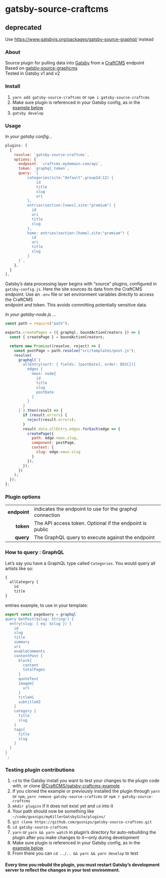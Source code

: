# gatsby-source-craftcms

## deprecated
Use https://www.gatsbyjs.org/packages/gatsby-source-graphql/ instead
  
  
  
  
### About
Source plugin for pulling data into [Gatsby](https://github.com/gatsbyjs) from a [CraftCMS](https://craftcms.com) endpoint  
Based on [gatsby-source-graphcms](https://github.com/GraphCMS/gatsby-source-graphcms)  
Tested in Gatsby v1 and v2

### Install

1. `yarn add gatsby-source-craftcms` or `npm i gatsby-source-craftcms`
1. Make sure plugin is referenced in your Gatsby config, as in the
   [example&nbsp;below](#usage)
1. `gatsby develop`

### Usage

_In your gatsby config..._

```javascript
plugins: [
  {
    resolve: `gatsby-source-craftcms`,
    options: {
      endpoint: `craftcms.mydomain.com/api`,
      token: `graphql_token`,
      query: `{
          categories(site:"default",groupId:12) {
              id
              title
              slug
              uri
          },
          entries(section:[news],site:"premium") {
            id
            uri
            title
            slug
          },
          home: entries(section:[home],site:"premium") {
            id
            uri
            title
            slug
          }
      }`,
    },
  }
],
```

Gatsby’s data processing layer begins with “source” plugins, configured in `gatsby-config.js`. Here the site sources its data from the CraftCMS endpoint. Use an `.env` file or set environment variables directly to access the CraftCMS  
endpoint and token. This avoids committing potentially sensitive data.  

_In your gatsby-node.js ..._  

```javascript
const path = require("path");

exports.createPages = ({ graphql, boundActionCreators }) => {
  const { createPage } = boundActionCreators;

  return new Promise((resolve, reject) => {
    const postPage = path.resolve("src/templates/post.js");
    resolve(
      graphql(`{
        allEntry(sort: { fields: [postDate], order: DESC}){
          edges {
            news: node{
              id
              title
              slug
              postDate
            }
          }
        }
      }`).then(result => {
        if (result.errors) {
          reject(result.errors);
        }
        result.data.allEntry.edges.forEach(edge => {
          createPage({
            path: edge.news.slug,
            component: postPage,
            context: {
              slug: edge.news.slug
            }
          });
        });
      })
    );
  });
};

```

### Plugin options

|              |                                                          |
| -----------: | :------------------------------------------------------- |
| **endpoint** | indicates the endpoint to use for the graphql connection |
|    **token** | The API access token. Optional if the endpoint is public |
|    **query** | The GraphQL query to execute against the endpoint        |

### How to query : GraphQL

Let’s say you have a GraphQL type called `Categories`. You would query all artists
like so:

```graphql
{
  allCategory {
    id
    title
}
```

entries example, to use in your template:  

```javascript
export const pageQuery = graphql`
query GetPost($slug: String!) {
  entry(slug: { eq: $slug }) {
    id
    slug
    title
    summary
    uri
    enableComments
    contentPost {
      block{
        content
        totalPages
      }
      quoteText
      imagem{
        url
      }
      titleH1
      subtitleH2
    }
    category {
      title
      slug
    }
    tags{
      title
      slug
    }
  }
}
`;

```

### Testing plugin contributions

1. `cd` to the Gatsby install you want to test your changes to the plugin code
   with, or clone [@CraftCMS/gatsby-craftcms-example](https://github.com/gusnips/gatsby-craftcms-example)
1. If you cloned the example or previously installed the plugin through `yarn`
   or `npm`, `yarn remove gatsby-source-craftcms` or `npm r
   gatsby-source-craftcms`
1. `mkdir plugins` if it does not exist yet and `cd` into it
1. Your path should now be something like
   `~/code/gusnips/myKillerGatsbySite/plugins/`
1. `git clone https://github.com/gusnips/gatsby-source-craftcms.git`
1. `cd gatsby-source-craftcms`
1. `yarn` or `yarn && yarn watch` in plugin’s directory for auto-rebuilding the
   plugin after you make changes to it—only during development
1. Make sure plugin is referenced in your Gatsby config, as in the
   [example&nbsp;below](#usage)
1. From there you can `cd ../.. && yarn && yarn develop` to test

#### Every time you rebuild the plugin, you must restart Gatsby’s development server to reflect the changes in your test environment.
